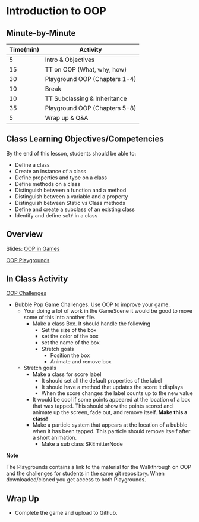 # Introduction to OOP

## Minute-by-Minute

| **Time(min)** | **Activity**                  |
| ------------- | ---------------------------   |
| 5             | Intro & Objectives            |
| 15            | TT on OOP (What, why, how)    |
| 30            | Playground OOP (Chapters 1-4) |
| 10            | Break                         |
| 10            | TT Subclassing & Inheritance  |
| 35            | Playground OOP (Chapters 5-8) |
| 5             | Wrap up & Q&A                 |

## Class Learning Objectives/Competencies
By the end of this lesson, students should be able to:

- Define a class
- Create an instance of a class
- Define properties and type on a class
- Define methods on a class
- Distinguish between a function and a method
- Distinguish between a variable and a property
- Distinguish between Static vs Class methods
- Define and create a subclass of an existing class
- Identify and define `self` in a class

## Overview
Slides: [OOP in Games](https://docs.google.com/presentation/d/1RKt5hiE30_opdI9euTtXJJ3oeFtIb4dTJ-a6ETlw0Z8/edit?usp=sharing)

[OOP Playgrounds](https://github.com/Product-College-Labs/object-oriented-programming-in-swift/archive/master.zip)
<!-- https://github.com/Product-College-Labs/object-oriented-programming-in-swift.git -->

## In Class Activity

[OOP Challenges](https://github.com/MakeSchool-Tutorials/Intro-Object-Oriented-Programming-Playground/archive/master.zip)
<!-- https://github.com/MakeSchool-Tutorials/Intro-Object-Oriented-Programming-Playground.git -->

- Bubble Pop Game Challenges. Use OOP to improve your game.
  - Your doing a lot of work in the GameScene it would be good to move some of this into another file.
    - Make a class Box. It should handle the following
      - Set the size of the box
      - set the color of the box
      - set the name of the box
      - Stretch goals
        - Position the box
        - Animate and remove box
  - Stretch goals
    - Make a class for score label
      - It should set all the default properties of the label
      - It should have a method that updates the score it displays
      - When the score changes the label counts up to the new value
    - It would be cool if some points appeared at the location of a box that was tapped. This should show the points scored and animate up the screen, fade out, and remove itself. **Make this a class!**
    - Make a particle system that appears at the location of a bubble when it has been tapped. This particle
    should remove itself after a short animation.
      - Make a sub class SKEmitterNode

**Note**

The Playgrounds contains a link to the material for the Walkthrough on OOP and the challenges for students in the same git repository. When downloaded/cloned you get access to both Playgrounds.

## Wrap Up
- Complete the game and upload to Github.
